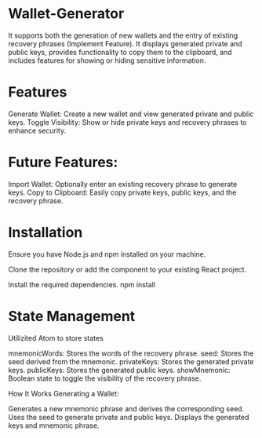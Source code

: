# Wallet-Generator

 It supports both the generation of new wallets and the entry of existing recovery phrases (Implement Feature). It displays generated private and public keys, provides functionality to copy them to the clipboard, and includes features for showing or hiding sensitive information.

# Features

Generate Wallet: Create a new wallet and view generated private and public keys.
Toggle Visibility: Show or hide private keys and recovery phrases to enhance security.

# Future Features:
Import Wallet: Optionally enter an existing recovery phrase to generate keys.
Copy to Clipboard: Easily copy private keys, public keys, and the recovery phrase.

# Installation
Ensure you have Node.js and npm installed on your machine.

Clone the repository or add the component to your existing React project.

Install the required dependencies.
npm install


# State Management
Utilizited Atom to store states

mnemonicWords: Stores the words of the recovery phrase.
seed: Stores the seed derived from the mnemonic.
privateKeys: Stores the generated private keys.
publicKeys: Stores the generated public keys.
showMnemonic: Boolean state to toggle the visibility of the recovery phrase.

How It Works
Generating a Wallet:

Generates a new mnemonic phrase and derives the corresponding seed.
Uses the seed to generate private and public keys.
Displays the generated keys and mnemonic phrase.
